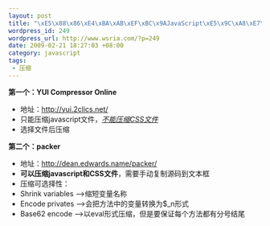 ```yaml
--- 
layout: post
title: "\xE5\x88\x86\xE4\xBA\xAB\xEF\xBC\x9AJavaScript\xE5\x9C\xA8\xE7\xBA\xBF\xE5\x8E\x8B\xE7\xBC\xA9\xE5\xB7\xA5\xE5\x85\xB7"
wordpress_id: 249
wordpress_url: http://www.wsria.com/?p=249
date: 2009-02-21 18:27:03 +08:00
category: javascript
tags: 
 - 压缩
---
```

<strong>第一个：YUI Compressor Online</strong>
<ul>
	<li>地址：<a href="http://yui.2clics.net/" target="_blank">http://yui.2clics.net/</a></li>
	<li>只能压缩javascript文件，<span style="text-decoration: underline;"><em>不能压缩CSS文件</em></span></li>
	<li>选择文件后压缩</li>
</ul>
<strong>第二个：packer</strong>
<ul>
	<li>地址：<a href="http://dean.edwards.name/packer/" target="_blank">http://dean.edwards.name/packer/</a></li>
	<li><strong>可以压缩javascript和CSS文件</strong>，需要手动复制源码到文本框</li>
	<li>压缩可选择性：</li>
	<li><label for="shrink">Shrink variables </label>——&gt;缩短变量名称</li>
	<li><label for="privates">Encode privates ——&gt;会把方法中的变量转换为$_n形式</label></li>
	<li><label for="base62">Base62 encode ——&gt;以eval形式压缩，但是要保证每个方法都有分号结尾</label></li>
</ul>
